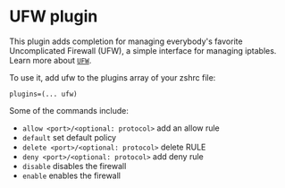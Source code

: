 # UFW plugin

This plugin adds completion for managing everybody's favorite Uncomplicated Firewall (UFW),
a simple interface for managing iptables. Learn more about [`UFW`](https://wiki.ubuntu.com/UncomplicatedFirewall).

To use it, add ufw to the plugins array of your zshrc file:
```
plugins=(... ufw)
```

Some of the commands include:

* `allow <port>/<optional: protocol>` add an allow rule 
* `default` set default policy
* `delete <port>/<optional: protocol>` delete RULE
* `deny <port>/<optional: protocol>` add deny rule
* `disable` disables the firewall
* `enable` enables the firewall
